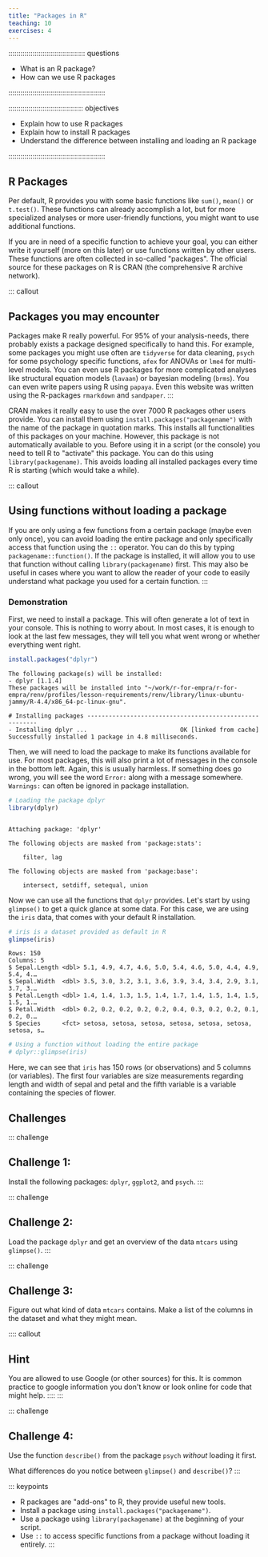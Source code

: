 ```yaml
---
title: "Packages in R"
teaching: 10
exercises: 4
---
```


:::::::::::::::::::::::::::::::::::::: questions 

- What is an R package?
- How can we use R packages

::::::::::::::::::::::::::::::::::::::::::::::::

::::::::::::::::::::::::::::::::::::: objectives

- Explain how to use R packages
- Explain how to install R packages
- Understand the difference between installing and loading an R package

::::::::::::::::::::::::::::::::::::::::::::::::

## R Packages

Per default, R provides you with some basic functions like `sum()`, `mean()` or `t.test()`. These functions can already accomplish a lot, but for more specialized analyses or more user-friendly functions, you might want to use additional functions.

If you are in need of a specific function to achieve your goal, you can either write it yourself (more on this later) or use functions written by other users. These functions are often collected in so-called "packages". The official source for these packages on R is CRAN (the comprehensive R archive network).

::: callout
## Packages you may encounter
Packages make R really powerful. For 95% of your analysis-needs, there probably exists a package designed specifically to hand this. For example, some packages you might use often are `tidyverse` for data cleaning, `psych` for some psychology specific functions, `afex` for ANOVAs or `lme4` for multi-level models. You can even use R packages for more complicated analyses like structural equation models (`lavaan`) or bayesian modeling (`brms`). You can even write papers using R using `papaya`. Even this website was written using the R-packages `rmarkdown` and `sandpaper`.
:::

CRAN makes it really easy to use the over 7000 R packages other users provide. You can install them using `install.packages("packagename")` with the name of the package in quotation marks. This installs all functionalities of this packages on your machine. However, this package is not automatically available to you. Before using it in a script (or the console) you need to tell R to "activate" this package. You can do this using `library(packagename)`. This avoids loading all installed packages every time R is starting (which would take a while).

::: callout
## Using functions without loading a package
If you are only using a few functions from a certain package (maybe even only once), you can avoid loading the entire package and only specifically access that function using the `::` operator. You can do this by typing `packagename::function()`. If the package is installed, it will allow you to use that function without calling `library(packagename)` first. This may also be useful in cases where you want to allow the reader of your code to easily understand what package you used for a certain function.
:::

### Demonstration
First, we need to install a package. This will often generate a lot of text in your console. This is nothing to worry about. In most cases, it is enough to look at the last few messages, they will tell you what went wrong or whether everything went right.

``` r
install.packages("dplyr")
```

``` output
The following package(s) will be installed:
- dplyr [1.1.4]
These packages will be installed into "~/work/r-for-empra/r-for-empra/renv/profiles/lesson-requirements/renv/library/linux-ubuntu-jammy/R-4.4/x86_64-pc-linux-gnu".

# Installing packages --------------------------------------------------------
- Installing dplyr ...                          OK [linked from cache]
Successfully installed 1 package in 4.8 milliseconds.
```

Then, we will need to load the package to make its functions available for use. For most packages, this will also print a lot of messages in the console in the bottom left. Again, this is usually harmless. If something does go wrong, you will see the word `Error:` along with a message somewhere. `Warnings:` can often be ignored in package installation. 


``` r
# Loading the package dplyr
library(dplyr)
```

``` output

Attaching package: 'dplyr'
```

``` output
The following objects are masked from 'package:stats':

    filter, lag
```

``` output
The following objects are masked from 'package:base':

    intersect, setdiff, setequal, union
```

Now we can use all the functions that `dplyr` provides. Let's start by using `glimpse()` to get a quick glance at some data. For this case, we are using the `iris` data, that comes with your default R installation.


``` r
# iris is a dataset provided as default in R
glimpse(iris)
```

``` output
Rows: 150
Columns: 5
$ Sepal.Length <dbl> 5.1, 4.9, 4.7, 4.6, 5.0, 5.4, 4.6, 5.0, 4.4, 4.9, 5.4, 4.…
$ Sepal.Width  <dbl> 3.5, 3.0, 3.2, 3.1, 3.6, 3.9, 3.4, 3.4, 2.9, 3.1, 3.7, 3.…
$ Petal.Length <dbl> 1.4, 1.4, 1.3, 1.5, 1.4, 1.7, 1.4, 1.5, 1.4, 1.5, 1.5, 1.…
$ Petal.Width  <dbl> 0.2, 0.2, 0.2, 0.2, 0.2, 0.4, 0.3, 0.2, 0.2, 0.1, 0.2, 0.…
$ Species      <fct> setosa, setosa, setosa, setosa, setosa, setosa, setosa, s…
```

``` r
# Using a function without loading the entire package
# dplyr::glimpse(iris)
```

Here, we can see that `iris` has 150 rows (or observations) and 5 columns (or variables). The first four variables are size measurements regarding length and width of sepal and petal and the fifth variable is a variable containing the species of flower.

## Challenges

::: challenge
## Challenge 1:

Install the following packages: `dplyr`, `ggplot2`, and `psych`.
:::

::: challenge
## Challenge 2:

Load the package `dplyr` and get an overview of the data `mtcars` using `glimpse()`. 
:::

::: challenge
## Challenge 3:

Figure out what kind of data `mtcars` contains. Make a list of the columns in the dataset and what they might mean.

:::: callout
## Hint
You are allowed to use Google (or other sources) for this. It is common practice to google information you don't know or look online for code that might help.
::::
:::

::: challenge
## Challenge 4:
Use the function `describe()` from the package `psych` *without* loading it first.

What differences do you notice between `glimpse()` and `describe()`?
:::

::: keypoints
- R packages are "add-ons" to R, they provide useful new tools.
- Install a package using `install.packages("packagename")`.
- Use a package using `library(packagename)` at the beginning of your script.
- Use `::` to access specific functions from a package without loading it entirely.
:::

